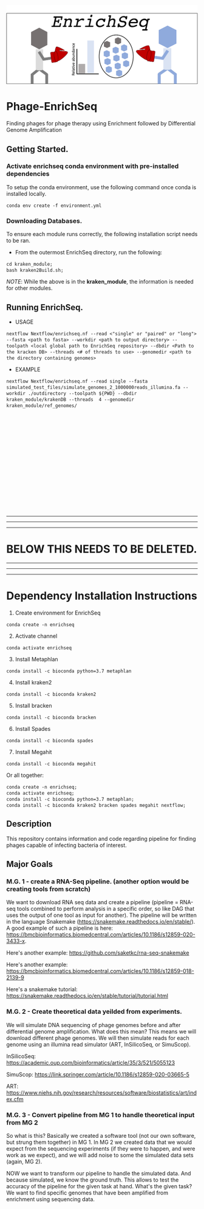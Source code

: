 ![EnrichSeq](figures/EnrichSeq-LOGO.png)

# Phage-EnrichSeq
Finding phages for phage therapy using Enrichment followed by Differential Genome Amplification

## Getting Started.
### Activate enrichseq conda environment with pre-installed dependencies
To setup the conda environment, use the following command once conda is installed locally. 
```
conda env create -f environment.yml
```

### Downloading Databases.
To ensure each module runs correctly, the following installation script needs to be ran.

* From the outermost EnrichSeq directory, run the following:
```
cd kraken_module;
bash kraken2Build.sh;
```

*NOTE*: While the above is in the **kraken_module**, the information is needed for other modules.

## Running EnrichSeq.
* USAGE
```
nextflow Nextflow/enrichseq.nf --read <"single" or "paired" or "long"> --fasta <path to fasta> --workdir <path to output directory> --toolpath <local global path to EnrichSeq repository> --dbdir <Path to the kracken DB> --threads <# of threads to use> --genomedir <path to the directory containing genomes> 
```

* EXAMPLE
```
nextflow Nextflow/enrichseq.nf --read single --fasta simulated_test_files/simulate_genomes_2_1000000reads_illumina.fa --workdir ./outdirectory --toolpath ${PWD} --dbdir kraken_module/krakenDB --threads  4 --genomedir kraken_module/ref_genomes/
```

<br />
<br />
<br />
<br />
<br />
<br />
<br />
<br />
<br />
<br />
<br />
<br />
<br />
<br />
<br />

***
***
***

<h1> BELOW THIS NEEDS TO BE DELETED. </h1>

***
***
***

# Dependency Installation Instructions
1. Create environment for EnrichSeq 
```
conda create -n enrichseq
```

2. Activate channel
```
conda activate enrichseq
```

3. Install Metaphlan
```
conda install -c bioconda python=3.7 metaphlan
```

4. Install kraken2
```
conda install -c bioconda kraken2
```

5. Install bracken
```
conda install -c bioconda bracken
```

6. Install Spades
```
conda install -c bioconda spades
```

7. Install Megahit
```
conda install -c bioconda megahit
```

Or all together:
```
conda create -n enrichseq;
conda activate enrichseq;
conda install -c bioconda python=3.7 metaphlan;
conda install -c bioconda kraken2 bracken spades megahit nextflow;
```



## Description
This repository contains information and code regarding pipeline for finding phages capable of infecting bacteria of interest.


## Major Goals

### M.G. 1 - create a RNA-Seq pipeline. (another option would be creating tools from scratch)
We want to download RNA seq data and create a pipeline (pipeline = RNA-seq tools combined to perform analysis in a specific order, so like DAG that uses the output of one tool as input for another). The pipeline will be written in the language Snakemake (https://snakemake.readthedocs.io/en/stable/). A good example of such a pipeline is here: https://bmcbioinformatics.biomedcentral.com/articles/10.1186/s12859-020-3433-x.

Here's another example: https://github.com/saketkc/rna-seq-snakemake

Here's another example: https://bmcbioinformatics.biomedcentral.com/articles/10.1186/s12859-018-2139-9 

Here's a snakemake tutorial: https://snakemake.readthedocs.io/en/stable/tutorial/tutorial.html


### M.G. 2 - Create theoretical data yeilded from experiments.
We will simulate DNA sequencing of phage genomes before and after differential genome amplification. What does this mean? This means we will download different phage genomes. We will then simulate reads for each genome using an illumina read simulator (ART, InSilicoSeq, or SimuScop).

InSilicoSeq: https://academic.oup.com/bioinformatics/article/35/3/521/5055123

SimuScop: https://link.springer.com/article/10.1186/s12859-020-03665-5

ART: https://www.niehs.nih.gov/research/resources/software/biostatistics/art/index.cfm

### M.G. 3 - Convert pipeline from MG 1 to handle theoretical input from MG 2
So what is this? Basically we created a software tool (not our own software, but strung them together) in MG 1. In MG 2 we created data that we would expect from the sequencing experiments (if they were to happen, and were work as we expect), and we will add noise to some the simulated data sets (again, MG 2). 

NOW we want to transform our pipeline to handle the simulated data. And because simulated, we know the ground truth. This allows to test the accuracy of the pipeline for the given task at hand. What's the given task? We want to find specific genomes that have been amplified from enrichment using sequencing data. 







 


